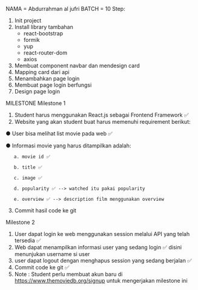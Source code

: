 NAMA = Abdurrahman al jufri
BATCH = 10
Step:

1. Init project
2. Install library tambahan
   - react-bootstrap
   - formik
   - yup
   - react-router-dom
   - axios
3. Membuat component navbar dan mendesign card
4. Mapping card dari api
5. Menambahkan page login
6. Membuat page login berfungsi
7. Design page login

MILESTONE
Milestone 1
1. Student harus menggunakan React.js sebagai Frontend Framework ✅
2. Website yang akan student buat harus memenuhi requirement berikut:

● User bisa melihat list movie pada web ✅

● Informasi movie yang harus ditampilkan adalah:
      
       a. movie id ✅
       
       b. title ✅
       
       c. image ✅ 
       
       d. popularity ✅ --> watched itu pakai popularity
       
       e. overview ✅ --> description film menggunakan overview
3. Commit hasil code ke git 

Milestone 2
1. User dapat login ke web menggunakan session melalui API yang telah tersedia ✅
2. Web dapat menampilkan informasi user yang sedang login ✅ disini menunjukan username si user
3. user dapat logout dengan menghapus session yang sedang berjalan ✅
4. Commit code ke git ✅
5. Note : Student perlu membuat akun baru di https://www.themoviedb.org/signup
untuk mengerjakan milestone ini
